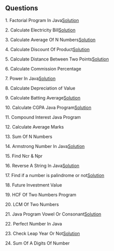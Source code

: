 ## Questions

<p>1. Factorial Program In Java<a href="one_FactorialProgram.java">Solution</a></p>
<p>2. Calculate Electricity Bill<a href="two_ElectricityBill.java">Solution</a></p>
<p>3. Calculate Average Of N Numbers<a href="three_AverageOfNnumbers.java">Solution</a></p>
<p>4. Calculate Discount Of Product<a href="four_DiscountOfProduct.java">Solution</a></p>
<p>5. Calculate Distance Between Two Points<a href="five_DistanceBetweenTwoPoints.java">Solution</a></p>
<p>6. Calculate Commission Percentage</p>
<p>7. Power In Java<a href="seven_PowersInJava.java">Solution</a></p>
<p>8. Calculate Depreciation of Value</p>
<p>9. Calculate Batting Average<a href="nine_BattingAverage.java">Solution</a></p>
<p>10. Calculate CGPA Java Program<a href="ten_CgpaCalculator.java">Solution</a></p>
<p>11. Compound Interest Java Program</p>
<p>12. Calculate Average Marks</p>
<p>13. Sum Of N Numbers</p>
<p>14. Armstrong Number In Java<a href="fourteen_ArmStrongNumber.java">Solution</a></p>
<p>15. Find Ncr & Npr</p>
<p>16. Reverse A String In Java<a href="sixteen_ReverseAString.java">Solution</a></p>
<p>17. Find if a number is palindrome or not<a href="seventeen_Palindrome.java">Solution</a></p>
<p>18. Future Investment Value</p>
<p>19. HCF Of Two Numbers Program</p>
<p>20. LCM Of Two Numbers</p>
<p>21. Java Program Vowel Or Consonant<a href="twenty_one_VowelorConstant.java">Solution</a></p>
<p>22. Perfect Number In Java</p>
<p>23. Check Leap Year Or Not<a href="twenty_three_LeapYear.java">Solution</a></p>
<p>24. Sum Of A Digits Of Number</p>